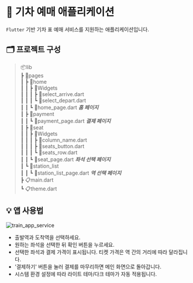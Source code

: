 # 🚃 기차 예매 애플리케이션

``Flutter`` 기반 기차 표 예매 서비스를 지원하는 애플리케이션입니다.  


## 🗂️ 프로젝트 구성

> 📦lib  
 ┣ 📂pages  
 ┃ ┣ 📂home  
 ┃ ┃ ┣ 📂Widgets  
 ┃ ┃ ┃ ┣ 📜select_arrive.dart  
 ┃ ┃ ┃ ┗ 📜select_depart.dart  
 ┃ ┃ ┗ 📕home_page.dart          _**홈 페이지**_  
 ┃ ┣ 📂payment  
 ┃ ┃ ┗ 📗payment_page.dart       _**결제 페이지**_  
 ┃ ┣ 📂seat  
 ┃ ┃ ┣ 📂Widgets  
 ┃ ┃ ┃ ┣ 📜column_name.dart  
 ┃ ┃ ┃ ┣ 📜seats_button.dart  
 ┃ ┃ ┃ ┗ 📜seats_row.dart  
 ┃ ┃ ┗ 📘seat_page.dart          _**좌석 선택 페이지**_  
 ┃ ┗ 📂station_list  
 ┃ ┃ ┗ 📙station_list_page.dart  _**역 선택 페이지**_  
 ┣ 📋main.dart  
 ┗ 📋theme.dart  

## 💡 앱 사용법

![train_app_service](https://github.com/user-attachments/assets/99ea1ddd-22a6-4343-a465-054a636b1e43)

- 출발역과 도착역을 선택하세요.
- 원하는 좌석을 선택한 뒤 확인 버튼을 누르세요.
- 선택한 좌석과 결제 가격이 표시됩니다. 티켓 가격은 역 간의 거리에 따라 달라집니다.
- '결제하기' 버튼을 눌러 결제를 마무리하면 메인 화면으로 돌아갑니다.
- 시스템 환경 설정에 따라 라이트 테마/다크 테마가 자동 적용됩니다.

